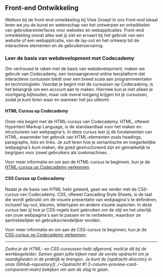 ## Front-end Ontwikkeling

Welkom bij de front-end ontwikkeling bij Visie Groep! In ons front-end lokaal leren we jou de kunst en wetenschap van het ontwerpen en ontwikkelen van gebruikersinterfaces voor websites en webapplicaties. Front-end ontwikkeling omvat alles wat jij ziet en ervaart bij het gebruik van een website of een webapplicatie, van de lay-out en het ontwerp tot de interactieve elementen en de gebruikerservaring.

### Leer de basis van webdevelopment met Codecademy

Om vertrouwd te raken met de basis van webdevelopment, maken we gebruik van Codecademy, een toonaangevend online leerplatform dat interactieve cursussen biedt over een breed scala aan programmeertalen en technologieën. Voordat je begint met de cursussen op Codecademy, is het belangrijk om een account aan te maken. Hiermee kun je niet alleen je voortgang bijhouden, maar ook overal toegang krijgen tot je cursussen, zodat je kunt leren waar en wanneer het jou uitkomt.

#### HTML Cursus op Codecademy

Onze reis begint met de HTML-cursus van Codecademy. HTML, oftewel Hypertext Markup Language, is de standaardtaal voor het maken en structureren van webpagina's. In deze cursus leer jij de fundamenten van HTML, waaronder het gebruik van HTML-elementen zoals headings, paragraphs, lists en links. Je zult leren hoe je semantische en toegankelijke webpagina's kunt maken, die goed gestructureerd zijn en gemakkelijk te begrijpen voor zowel gebruikers als zoekmachines.

Voor meer informatie en om aan de HTML-cursus te beginnen, kun je de [HTML-cursus op Codecademy verkennen](https://www.codecademy.com/learn/learn-html).

#### CSS Cursus op Codecademy

Nadat je de basis van HTML hebt geleerd, gaan we verder met de CSS-cursus van Codecademy. CSS, oftewel Cascading Style Sheets, is de taal die wordt gebruikt om de visuele presentatie van webpagina's te definiëren, inclusief lay-out, kleuren, lettertypen en andere visuele aspecten. In deze cursus leer jij hoe je CSS-regels kunt gebruiken om de stijl en het uiterlijk van jouw webpagina's aan te passen en te verbeteren, waardoor ze aantrekkelijker en gebruiksvriendelijker worden.

Voor meer informatie en om aan de CSS-cursus te beginnen, kun je de [CSS-cursus op Codecademy verkennen](https://www.codecademy.com/learn/learn-css).

---

*Zodra je de HTML- en CSS-cursussen hebt afgerond, meld je dit bij de werkbegeleider. Samen gaan jullie kijken naar de eerste opdracht om je vaardigheden in de praktijk te brengen. Je kunt de [opdracht-directory in onze GitHub-repository](../~Opdracht #1 3-column-preview-card-component-main) bekijken om aan de slag te gaan.*
